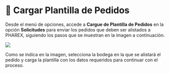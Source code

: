 # 📄 Cargar Plantilla de Pedidos

Desde el menú de opciones, accede a **Cargue de Plantilla de Pedidos** en la opción **Solicitudes** para enviar los pedidos que deben ser alistados a PHAREX, siguiendo los pasos que se muestran en la imagen a continuación.  

<img src="https://josemaestreb.github.io/docs.bil_v2/_asset/02-%20Estado%20pedido%20y%20solicitudes/018_cargue_plantilla_pedidos_inicio.png" />

Como se indica en la imagen, selecciona la bodega en la que se alistará el pedido y carga la plantilla con los datos requeridos para continuar con el proceso.